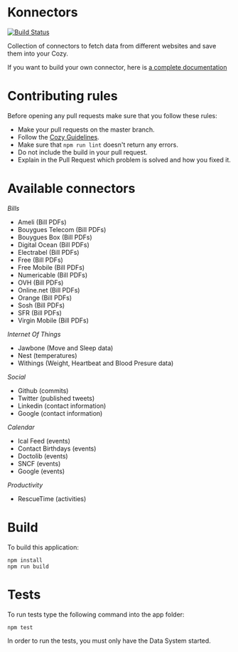 # Konnectors

[![Build Status](https://travis-ci.org/cozy-labs/konnectors.svg)](https://travis-ci.org/cozy-labs/konnectors)

Collection of connectors to fetch data from different websites and save them
into your Cozy.

If you want to build your own connector, here is [a complete documentation](https://github.com/cozy-labs/konnectors/wiki)

# Contributing rules

Before opening any pull requests make sure that you follow these rules:

* Make your pull requests on the master branch.
* Follow the [Cozy Guidelines](https://github.com/cozy/cozy-guidelines).
* Make sure that `npm run lint` doesn't return any errors.
* Do not include the build in your pull request.
* Explain in the Pull Request which problem is solved and how you fixed it.

# Available connectors

*Bills*

* Ameli (Bill PDFs)
* Bouygues Telecom (Bill PDFs)
* Bouygues Box (Bill PDFs)
* Digital Ocean (Bill PDFs)
* Electrabel (Bill PDFs)
* Free (Bill PDFs)
* Free Mobile (Bill PDFs)
* Numericable (Bill PDFs)
* OVH (Bill PDFs)
* Online.net (Bill PDFs)
* Orange (Bill PDFs)
* Sosh (Bill PDFs)
* SFR (Bill PDFs)
* Virgin Mobile (Bill PDFs)


*Internet Of Things*

* Jawbone (Move and Sleep data)
* Nest (temperatures)
* Withings (Weight, Heartbeat and Blood Presure data)

*Social*

* Github (commits)
* Twitter (published tweets)
* Linkedin (contact information)
* Google (contact information)

*Calendar*

* Ical Feed (events)
* Contact Birthdays (events)
* Doctolib (events)
* SNCF (events)
* Google (events)

*Productivity*

* RescueTime (activities)

# Build

To build this application:

    npm install
    npm run build

# Tests

To run tests type the following command into the app folder:

    npm test

In order to run the tests, you must only have the Data System started.
